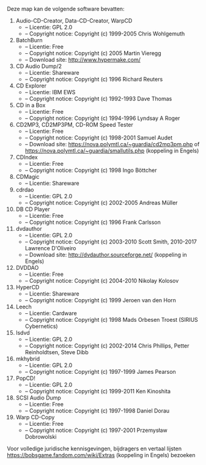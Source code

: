 ﻿Deze map kan de volgende software bevatten:

1. Audio-CD-Creator, Data-CD-Creator, WarpCD
   - – Licentie: GPL 2.0
   - – Copyright notice: Copyright (c) 1999-2005 Chris Wohlgemuth
2. BatchBurn
   - – Licentie: Free
   - – Copyright notice: Copyright (c) 2005 Martin Vieregg
   - – Download site: http://www.hypermake.com/
3. CD Audio Dump/2
   - – Licentie: Shareware
   - – Copyright notice: Copyright (c) 1996 Richard Reuters
4. CD Explorer
   - – Licentie: IBM EWS
   - – Copyright notice: Copyright (c) 1992-1993 Dave Thomas
5. CD in a Box
   - – Licentie: Free
   - – Copyright notice: Copyright (c) 1994-1996 Lyndsay A Roger
6. CD2MP3, CD2MP3PM, CD-ROM Speed Tester
   - – Licentie: Free
   - – Copyright notice: Copyright (c) 1998-2001 Samuel Audet
   - – Download site: https://nova.polymtl.ca/~guardia/cd2mp3pm.php of https://nova.polymtl.ca/~guardia/smallutils.php (koppeling in Engels)
7. CDIndex
   - – Licentie: Free
   - – Copyright notice: Copyright (c) 1998 Ingo Böttcher
8. CDMagic
   - – Licentie: Shareware
9. cdrdao
   - – Licentie: GPL 2.0
   - – Copyright notice: Copyright (c) 2002-2005 Andreas Müller
10. DB CD Player
    - – Licentie: Free
    - – Copyright notice: Copyright (c) 1996 Frank Carlsson
11. dvdauthor
    - – Licentie: GPL 2.0
    - – Copyright notice: Copyright (c) 2003-2010 Scott Smith, 2010-2017 Lawrence D'Oliveiro
    - – Download site: http://dvdauthor.sourceforge.net/ (koppeling in Engels)
12. DVDDAO
    - – Licentie: Free
    - – Copyright notice: Copyright (c) 2004-2010 Nikolay Kolosov
13. HyperCD
    - – Licentie: Shareware
    - – Copyright notice: Copyright (c) 1999 Jeroen van den Horn
14. Leech
    - – Licentie: Cardware
    - – Copyright notice: Copyright (c) 1998 Mads Orbesen Troest (SIRIUS Cybernetics)
15. lsdvd
    - – Licentie: GPL 2.0
    - – Copyright notice: Copyright (c) 2002-2014 Chris Phillips, Petter Reinholdtsen, Steve Dibb
16. mkhybrid 
    - – Licentie: GPL 2.0
    - – Copyright notice: Copyright (c) 1997-1999 James Pearson
16. PopCD!
    - – Licentie: GPL 2.0
    - – Copyright notice: Copyright (c) 1999-2011 Ken Kinoshita
17. SCSI Audio Dump
    - – Licentie: Free
    - – Copyright notice: Copyright (c) 1997-1998 Daniel Dorau
18. Warp CD-Copy
    - – Licentie: Free
    - – Copyright notice: Copyright (c) 1997-2001 Przemysław Dobrowolski

Voor volledige juridische kennisgevingen, bijdragers en vertaal lijsten https://bobsgame.fandom.com/wiki/Extras (koppeling in Engels) bezoeken
